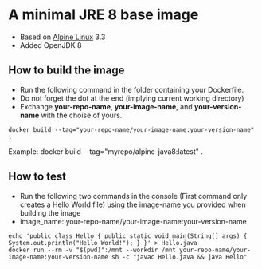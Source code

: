 # A minimal JRE 8 base image

* Based on [Alpine Linux](https://www.alpinelinux.org/) 3.3
* Added OpenJDK 8


How to build the image
-----------------
* Run the following command in the folder containing your Dockerfile. 
* Do not forget the dot at the end (implying current working directory)
* Exchange __your-repo-name__, __your-image-name__, and __your-version-name__ with the choise of yours. 

```
docker build --tag="your-repo-name/your-image-name:your-version-name" .
```
Example: docker build --tag="myrepo/alpine-java8:latest" .

How to test
-----------------
* Run the following two commands in the console (First command only creates a Hello World file) using the image-name you provided when building the image
* image_name: your-repo-name/your-image-name:your-version-name
```
echo 'public class Hello { public static void main(String[] args) { System.out.println("Hello World!"); } }' > Hello.java
docker run --rm -v "$(pwd)":/mnt --workdir /mnt your-repo-name/your-image-name:your-version-name sh -c "javac Hello.java && java Hello"
```
